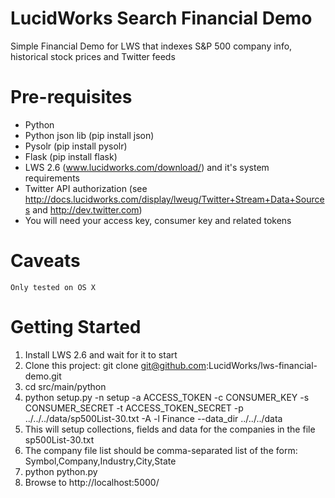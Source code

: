 LucidWorks Search Financial Demo
==================

Simple Financial Demo for LWS that indexes S&amp;P 500 company info, historical stock prices and Twitter feeds

# Pre-requisites

* Python
* Python json lib (pip install json)
* Pysolr (pip install pysolr)
* Flask (pip install flask)
* LWS 2.6 (www.lucidworks.com/download/) and it's system requirements
* Twitter API authorization (see http://docs.lucidworks.com/display/lweug/Twitter+Stream+Data+Sources and http://dev.twitter.com)
 * You will need your access key, consumer key and related tokens

# Caveats
	Only tested on OS X

# Getting Started

1. Install LWS 2.6 and wait for it to start
2. Clone this project: git clone git@github.com:LucidWorks/lws-financial-demo.git
3. cd src/main/python
4. python setup.py -n setup -a ACCESS_TOKEN -c CONSUMER_KEY -s CONSUMER_SECRET -t ACCESS_TOKEN_SECRET -p ../../../data/sp500List-30.txt -A -l Finance --data_dir ../../../data
 1. This will setup collections, fields and data for the companies in the file sp500List-30.txt
 2. The company file list should be comma-separated list of the form: Symbol,Company,Industry,City,State
5. python python.py
5. Browse to http://localhost:5000/